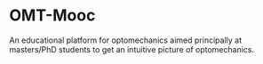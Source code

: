 # OMT-Mooc
An educational platform for optomechanics aimed principally at masters/PhD students to get an intuitive picture of optomechanics.
